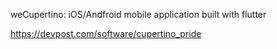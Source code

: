 weCupertino: iOS/Andfroid mobile application built with flutter

https://devpost.com/software/cupertino_pride 
